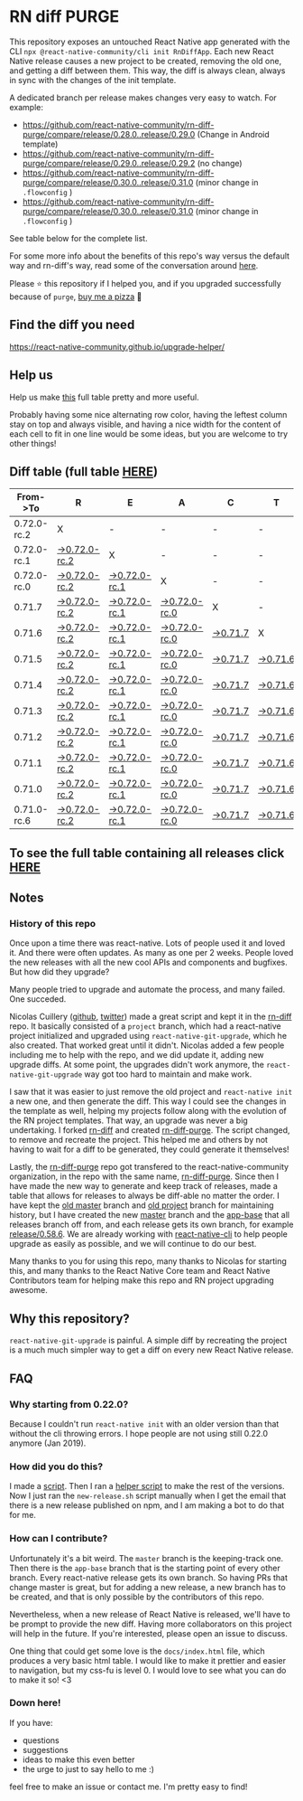 # RN diff PURGE

This repository exposes an untouched React Native app generated with the CLI
`npx @react-native-community/cli init RnDiffApp`. Each new React Native release causes a new project to be created, removing the old one, and getting a diff between them. This way, the diff is always clean, always in sync with the changes of the init template.

A dedicated branch per release makes changes very easy
to watch. For example:

* https://github.com/react-native-community/rn-diff-purge/compare/release/0.28.0..release/0.29.0
(Change in Android template)
* https://github.com/react-native-community/rn-diff-purge/compare/release/0.29.0..release/0.29.2
(no change)
* https://github.com/react-native-community/rn-diff-purge/compare/release/0.30.0..release/0.31.0
(minor change in `.flowconfig` )
* https://github.com/react-native-community/rn-diff-purge/compare/release/0.30.0..release/0.31.0
(minor change in `.flowconfig` )

See table below for the complete list.

For some more info about the benefits of this repo's way versus the default way and rn-diff's way, read some of the conversation around [here](https://github.com/react-native-community/discussions-and-proposals/issues/68#issuecomment-452227478).

Please :star: this repository if I helped you, and if you upgraded successfully because of `purge`, [buy me a pizza](https://www.buymeacoffee.com/pvinis) :pizza:

## Find the diff you need
https://react-native-community.github.io/upgrade-helper/

## Help us
Help us make [this](https://react-native-community.github.io/rn-diff-purge) full table pretty and more useful.

Probably having some nice alternating row color, having the leftest column stay on top and always visible, and having a nice width for the content of each cell to fit in one line would be some ideas, but you are welcome to try other things!

## Diff table (full table [HERE](https://react-native-community.github.io/rn-diff-purge/))

| From->To    | R                                                                                                                         | E                                                                                                                         | A                                                                                                                         | C                                                                                                               | T                                                                                                               |                                                                                                                 | N                                                                                                               | A                                                                                                               | T                                                                                                               | I                                                                                                               | V                                                                                                               | E |
| ----------- | ------------------------------------------------------------------------------------------------------------------------- | ------------------------------------------------------------------------------------------------------------------------- | ------------------------------------------------------------------------------------------------------------------------- | --------------------------------------------------------------------------------------------------------------- | --------------------------------------------------------------------------------------------------------------- | --------------------------------------------------------------------------------------------------------------- | --------------------------------------------------------------------------------------------------------------- | --------------------------------------------------------------------------------------------------------------- | --------------------------------------------------------------------------------------------------------------- | --------------------------------------------------------------------------------------------------------------- | --------------------------------------------------------------------------------------------------------------- | - |
| 0.72.0-rc.2 | X                                                                                                                         | -                                                                                                                         | -                                                                                                                         | -                                                                                                               | -                                                                                                               | -                                                                                                               | -                                                                                                               | -                                                                                                               | -                                                                                                               | -                                                                                                               | -                                                                                                               | - |
| 0.72.0-rc.1 | [->0.72.0-rc.2](https://github.com/react-native-community/rn-diff-purge/compare/release/0.72.0-rc.1..release/0.72.0-rc.2) | X                                                                                                                         | -                                                                                                                         | -                                                                                                               | -                                                                                                               | -                                                                                                               | -                                                                                                               | -                                                                                                               | -                                                                                                               | -                                                                                                               | -                                                                                                               | - |
| 0.72.0-rc.0 | [->0.72.0-rc.2](https://github.com/react-native-community/rn-diff-purge/compare/release/0.72.0-rc.0..release/0.72.0-rc.2) | [->0.72.0-rc.1](https://github.com/react-native-community/rn-diff-purge/compare/release/0.72.0-rc.0..release/0.72.0-rc.1) | X                                                                                                                         | -                                                                                                               | -                                                                                                               | -                                                                                                               | -                                                                                                               | -                                                                                                               | -                                                                                                               | -                                                                                                               | -                                                                                                               | - |
| 0.71.7      | [->0.72.0-rc.2](https://github.com/react-native-community/rn-diff-purge/compare/release/0.71.7..release/0.72.0-rc.2)      | [->0.72.0-rc.1](https://github.com/react-native-community/rn-diff-purge/compare/release/0.71.7..release/0.72.0-rc.1)      | [->0.72.0-rc.0](https://github.com/react-native-community/rn-diff-purge/compare/release/0.71.7..release/0.72.0-rc.0)      | X                                                                                                               | -                                                                                                               | -                                                                                                               | -                                                                                                               | -                                                                                                               | -                                                                                                               | -                                                                                                               | -                                                                                                               | - |
| 0.71.6      | [->0.72.0-rc.2](https://github.com/react-native-community/rn-diff-purge/compare/release/0.71.6..release/0.72.0-rc.2)      | [->0.72.0-rc.1](https://github.com/react-native-community/rn-diff-purge/compare/release/0.71.6..release/0.72.0-rc.1)      | [->0.72.0-rc.0](https://github.com/react-native-community/rn-diff-purge/compare/release/0.71.6..release/0.72.0-rc.0)      | [->0.71.7](https://github.com/react-native-community/rn-diff-purge/compare/release/0.71.6..release/0.71.7)      | X                                                                                                               | -                                                                                                               | -                                                                                                               | -                                                                                                               | -                                                                                                               | -                                                                                                               | -                                                                                                               | - |
| 0.71.5      | [->0.72.0-rc.2](https://github.com/react-native-community/rn-diff-purge/compare/release/0.71.5..release/0.72.0-rc.2)      | [->0.72.0-rc.1](https://github.com/react-native-community/rn-diff-purge/compare/release/0.71.5..release/0.72.0-rc.1)      | [->0.72.0-rc.0](https://github.com/react-native-community/rn-diff-purge/compare/release/0.71.5..release/0.72.0-rc.0)      | [->0.71.7](https://github.com/react-native-community/rn-diff-purge/compare/release/0.71.5..release/0.71.7)      | [->0.71.6](https://github.com/react-native-community/rn-diff-purge/compare/release/0.71.5..release/0.71.6)      | X                                                                                                               | -                                                                                                               | -                                                                                                               | -                                                                                                               | -                                                                                                               | -                                                                                                               | - |
| 0.71.4      | [->0.72.0-rc.2](https://github.com/react-native-community/rn-diff-purge/compare/release/0.71.4..release/0.72.0-rc.2)      | [->0.72.0-rc.1](https://github.com/react-native-community/rn-diff-purge/compare/release/0.71.4..release/0.72.0-rc.1)      | [->0.72.0-rc.0](https://github.com/react-native-community/rn-diff-purge/compare/release/0.71.4..release/0.72.0-rc.0)      | [->0.71.7](https://github.com/react-native-community/rn-diff-purge/compare/release/0.71.4..release/0.71.7)      | [->0.71.6](https://github.com/react-native-community/rn-diff-purge/compare/release/0.71.4..release/0.71.6)      | [->0.71.5](https://github.com/react-native-community/rn-diff-purge/compare/release/0.71.4..release/0.71.5)      | X                                                                                                               | -                                                                                                               | -                                                                                                               | -                                                                                                               | -                                                                                                               | - |
| 0.71.3      | [->0.72.0-rc.2](https://github.com/react-native-community/rn-diff-purge/compare/release/0.71.3..release/0.72.0-rc.2)      | [->0.72.0-rc.1](https://github.com/react-native-community/rn-diff-purge/compare/release/0.71.3..release/0.72.0-rc.1)      | [->0.72.0-rc.0](https://github.com/react-native-community/rn-diff-purge/compare/release/0.71.3..release/0.72.0-rc.0)      | [->0.71.7](https://github.com/react-native-community/rn-diff-purge/compare/release/0.71.3..release/0.71.7)      | [->0.71.6](https://github.com/react-native-community/rn-diff-purge/compare/release/0.71.3..release/0.71.6)      | [->0.71.5](https://github.com/react-native-community/rn-diff-purge/compare/release/0.71.3..release/0.71.5)      | [->0.71.4](https://github.com/react-native-community/rn-diff-purge/compare/release/0.71.3..release/0.71.4)      | X                                                                                                               | -                                                                                                               | -                                                                                                               | -                                                                                                               | - |
| 0.71.2      | [->0.72.0-rc.2](https://github.com/react-native-community/rn-diff-purge/compare/release/0.71.2..release/0.72.0-rc.2)      | [->0.72.0-rc.1](https://github.com/react-native-community/rn-diff-purge/compare/release/0.71.2..release/0.72.0-rc.1)      | [->0.72.0-rc.0](https://github.com/react-native-community/rn-diff-purge/compare/release/0.71.2..release/0.72.0-rc.0)      | [->0.71.7](https://github.com/react-native-community/rn-diff-purge/compare/release/0.71.2..release/0.71.7)      | [->0.71.6](https://github.com/react-native-community/rn-diff-purge/compare/release/0.71.2..release/0.71.6)      | [->0.71.5](https://github.com/react-native-community/rn-diff-purge/compare/release/0.71.2..release/0.71.5)      | [->0.71.4](https://github.com/react-native-community/rn-diff-purge/compare/release/0.71.2..release/0.71.4)      | [->0.71.3](https://github.com/react-native-community/rn-diff-purge/compare/release/0.71.2..release/0.71.3)      | X                                                                                                               | -                                                                                                               | -                                                                                                               | - |
| 0.71.1      | [->0.72.0-rc.2](https://github.com/react-native-community/rn-diff-purge/compare/release/0.71.1..release/0.72.0-rc.2)      | [->0.72.0-rc.1](https://github.com/react-native-community/rn-diff-purge/compare/release/0.71.1..release/0.72.0-rc.1)      | [->0.72.0-rc.0](https://github.com/react-native-community/rn-diff-purge/compare/release/0.71.1..release/0.72.0-rc.0)      | [->0.71.7](https://github.com/react-native-community/rn-diff-purge/compare/release/0.71.1..release/0.71.7)      | [->0.71.6](https://github.com/react-native-community/rn-diff-purge/compare/release/0.71.1..release/0.71.6)      | [->0.71.5](https://github.com/react-native-community/rn-diff-purge/compare/release/0.71.1..release/0.71.5)      | [->0.71.4](https://github.com/react-native-community/rn-diff-purge/compare/release/0.71.1..release/0.71.4)      | [->0.71.3](https://github.com/react-native-community/rn-diff-purge/compare/release/0.71.1..release/0.71.3)      | [->0.71.2](https://github.com/react-native-community/rn-diff-purge/compare/release/0.71.1..release/0.71.2)      | X                                                                                                               | -                                                                                                               | - |
| 0.71.0      | [->0.72.0-rc.2](https://github.com/react-native-community/rn-diff-purge/compare/release/0.71.0..release/0.72.0-rc.2)      | [->0.72.0-rc.1](https://github.com/react-native-community/rn-diff-purge/compare/release/0.71.0..release/0.72.0-rc.1)      | [->0.72.0-rc.0](https://github.com/react-native-community/rn-diff-purge/compare/release/0.71.0..release/0.72.0-rc.0)      | [->0.71.7](https://github.com/react-native-community/rn-diff-purge/compare/release/0.71.0..release/0.71.7)      | [->0.71.6](https://github.com/react-native-community/rn-diff-purge/compare/release/0.71.0..release/0.71.6)      | [->0.71.5](https://github.com/react-native-community/rn-diff-purge/compare/release/0.71.0..release/0.71.5)      | [->0.71.4](https://github.com/react-native-community/rn-diff-purge/compare/release/0.71.0..release/0.71.4)      | [->0.71.3](https://github.com/react-native-community/rn-diff-purge/compare/release/0.71.0..release/0.71.3)      | [->0.71.2](https://github.com/react-native-community/rn-diff-purge/compare/release/0.71.0..release/0.71.2)      | [->0.71.1](https://github.com/react-native-community/rn-diff-purge/compare/release/0.71.0..release/0.71.1)      | X                                                                                                               | - |
| 0.71.0-rc.6 | [->0.72.0-rc.2](https://github.com/react-native-community/rn-diff-purge/compare/release/0.71.0-rc.6..release/0.72.0-rc.2) | [->0.72.0-rc.1](https://github.com/react-native-community/rn-diff-purge/compare/release/0.71.0-rc.6..release/0.72.0-rc.1) | [->0.72.0-rc.0](https://github.com/react-native-community/rn-diff-purge/compare/release/0.71.0-rc.6..release/0.72.0-rc.0) | [->0.71.7](https://github.com/react-native-community/rn-diff-purge/compare/release/0.71.0-rc.6..release/0.71.7) | [->0.71.6](https://github.com/react-native-community/rn-diff-purge/compare/release/0.71.0-rc.6..release/0.71.6) | [->0.71.5](https://github.com/react-native-community/rn-diff-purge/compare/release/0.71.0-rc.6..release/0.71.5) | [->0.71.4](https://github.com/react-native-community/rn-diff-purge/compare/release/0.71.0-rc.6..release/0.71.4) | [->0.71.3](https://github.com/react-native-community/rn-diff-purge/compare/release/0.71.0-rc.6..release/0.71.3) | [->0.71.2](https://github.com/react-native-community/rn-diff-purge/compare/release/0.71.0-rc.6..release/0.71.2) | [->0.71.1](https://github.com/react-native-community/rn-diff-purge/compare/release/0.71.0-rc.6..release/0.71.1) | [->0.71.0](https://github.com/react-native-community/rn-diff-purge/compare/release/0.71.0-rc.6..release/0.71.0) | X |

## To see the full table containing all releases click [HERE](https://react-native-community.github.io/rn-diff-purge/)

## Notes

### History of this repo

Once upon a time there was react-native. Lots of people used it and loved it. And there were often updates. As many as one per 2 weeks. People loved the new releases with all the new cool APIs and components and bugfixes. But how did they upgrade?

Many people tried to upgrade and automate the process, and many failed. One succeded.

Nicolas Cuillery ([github](https://github.com/ncuillery), [twitter](https://twitter.com/ncuillery)) made a great script and kept it in the [rn-diff](https://github.com/ncuillery/rn-diff) repo. It basically consisted of a `project` branch, which had a react-native project initialized and upgraded using `react-native-git-upgrade`, which he also created. That worked great until it didn't. Nicolas added a few people including me to help with the repo, and we did update it, adding new upgrade diffs. At some point, the upgrades didn't work anymore, the `react-native-git-upgrade` way got too hard to maintain and make work.

I saw that it was easier to just remove the old project and `react-native init` a new one, and then generate the diff. This way I could see the changes in the template as well, helping my projects follow along with the evolution of the RN project templates. That way, an upgrade was never a big undertaking. I forked [rn-diff](https://github.com/ncuillery/rn-diff) and created [rn-diff-purge](https://github.com/react-native-community/rn-diff-purge). The script changed, to remove and recreate the project. This helped me and others by not having to wait for a diff to be generated, they could generate it themselves!

Lastly, the [rn-diff-purge](https://github.com/react-native-community/rn-diff-purge) repo got transfered to the react-native-community organization, in the repo with the same name, [rn-diff-purge](https://github.com/react-native-community/rn-diff-purge). Since then I have made the new way to generate and keep track of releases, made a table that allows for releases to always be diff-able no matter the order. I have kept the [old master](https://github.com/react-native-community/rn-diff-purge/tree/old/master) branch and [old project](https://github.com/react-native-community/rn-diff-purge/tree/old/project) branch for maintaining history, but I have created the new [master](https://github.com/react-native-community/rn-diff-purge/tree/master) branch and the [app-base](https://github.com/react-native-community/rn-diff-purge/tree/app-base) that all releases branch off from, and each release gets its own branch, for example [release/0.58.6](https://github.com/react-native-community/rn-diff-purge/tree/release/0.58.6). We are already working with [react-native-cli](https://github.com/react-native-community/react-native-cli) to help people upgrade as easily as possible, and we will continue to do our best.

Many thanks to you for using this repo, many thanks to Nicolas for starting this, and many thanks to the React Native Core team and React Native Contributors team for helping make this repo and RN project upgrading awesome.

## Why this repository?
`react-native-git-upgrade` is painful. A simple diff by recreating the project is a much much simpler way to get a diff on every new React Native release.

## FAQ

### Why starting from 0.22.0?

Because I couldn't run `react-native init` with an older version than that without the cli throwing errors. I hope people are not using still 0.22.0 anymore (Jan 2019).

### How did you do this?

I made a [script](https://github.com/react-native-community/rn-diff-purge/blob/master/new-release.sh). Then I ran a [helper script](https://github.com/react-native-community/rn-diff-purge/blob/master/new-release.sh) to make the rest of the versions.
Now I just ran the `new-release.sh` script manually when I get the email that there is a new release published on npm, and I am making a bot to do that for me.

### How can I contribute?

Unfortunately it's a bit weird. The `master` branch is the keeping-track one. Then there is the `app-base` branch that is the starting point of every other branch. Every react-native release gets its own branch. So having PRs that change master is great, but for adding a new release, a new branch has to be created, and that is only possible by the contributors of this repo.

Nevertheless, when a new release of React Native is released, we'll have to be prompt to provide
the new diff. Having more collaborators on this project will help in the future. If you're interested, please open an issue to discuss.

One thing that could get some love is the `docs/index.html` file, which produces a very basic html table. I would like to make it prettier and easier to navigation, but my css-fu is level 0. I would love to see what you can do to make it so! <3

### Down here!

If you have:
- questions
- suggestions
- ideas to make this even better
- the urge to just to say hello to me :)

feel free to make an issue or contact me. I'm pretty easy to find!
